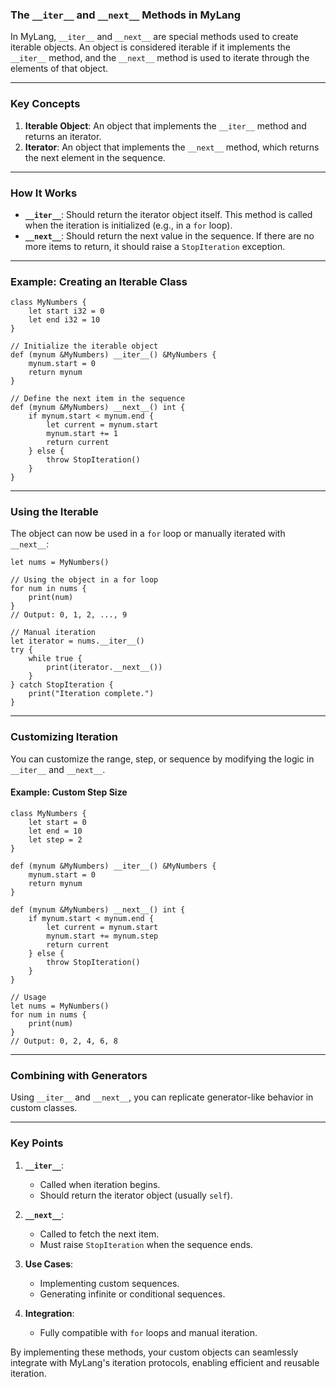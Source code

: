 ### **The `__iter__` and `__next__` Methods in MyLang**

In MyLang, `__iter__` and `__next__` are special methods used to create iterable objects. An object is considered iterable if it implements the `__iter__` method, and the `__next__` method is used to iterate through the elements of that object.

---

### **Key Concepts**

1. **Iterable Object**: An object that implements the `__iter__` method and returns an iterator.
2. **Iterator**: An object that implements the `__next__` method, which returns the next element in the sequence.

---

### **How It Works**
- **`__iter__`**: Should return the iterator object itself. This method is called when the iteration is initialized (e.g., in a `for` loop).
- **`__next__`**: Should return the next value in the sequence. If there are no more items to return, it should raise a `StopIteration` exception.

---

### **Example: Creating an Iterable Class**

```mylang
class MyNumbers {
    let start i32 = 0
    let end i32 = 10
}

// Initialize the iterable object
def (mynum &MyNumbers) __iter__() &MyNumbers {
    mynum.start = 0
    return mynum
}

// Define the next item in the sequence
def (mynum &MyNumbers) __next__() int {
    if mynum.start < mynum.end {
        let current = mynum.start
        mynum.start += 1
        return current
    } else {
        throw StopIteration()
    }
}
```

---

### **Using the Iterable**
The object can now be used in a `for` loop or manually iterated with `__next__`:

```mylang
let nums = MyNumbers()

// Using the object in a for loop
for num in nums {
    print(num) 
}
// Output: 0, 1, 2, ..., 9

// Manual iteration
let iterator = nums.__iter__()
try {
    while true {
        print(iterator.__next__())
    }
} catch StopIteration {
    print("Iteration complete.")
}
```

---

### **Customizing Iteration**
You can customize the range, step, or sequence by modifying the logic in `__iter__` and `__next__`.

#### **Example: Custom Step Size**
```mylang
class MyNumbers {
    let start = 0
    let end = 10
    let step = 2
}

def (mynum &MyNumbers) __iter__() &MyNumbers {
    mynum.start = 0
    return mynum
}

def (mynum &MyNumbers) __next__() int {
    if mynum.start < mynum.end {
        let current = mynum.start
        mynum.start += mynum.step
        return current
    } else {
        throw StopIteration()
    }
}

// Usage
let nums = MyNumbers()
for num in nums {
    print(num)
}
// Output: 0, 2, 4, 6, 8
```

---

### **Combining with Generators**
Using `__iter__` and `__next__`, you can replicate generator-like behavior in custom classes.

---

### **Key Points**
1. **`__iter__`**:
   - Called when iteration begins.
   - Should return the iterator object (usually `self`).
   
2. **`__next__`**:
   - Called to fetch the next item.
   - Must raise `StopIteration` when the sequence ends.

3. **Use Cases**:
   - Implementing custom sequences.
   - Generating infinite or conditional sequences.

4. **Integration**:
   - Fully compatible with `for` loops and manual iteration.

By implementing these methods, your custom objects can seamlessly integrate with MyLang's iteration protocols, enabling efficient and reusable iteration.